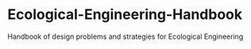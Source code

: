 # Ecological-Engineering-Handbook
Handbook of design problems and strategies for Ecological Engineering
